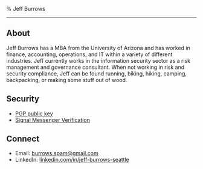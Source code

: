 % Jeff Burrows

***

## About

Jeff Burrows has a MBA from the University of Arizona and has worked in finance, accounting, operations, and IT within a variety of different industries. Jeff currently works in the information security sector as a risk management and governance consultant. When not working in risk and security compliance, Jeff can be found running, biking, hiking, camping, backpacking, or making some stuff out of wood.

## Security

* [PGP public key](burrows_pub.asc)
* [Signal Messenger Verification](signal.html)

## Connect

* Email: [burrows.spam@gmail.com](mailto:burrows.spam@gmail.com)
* LinkedIn: [linkedin.com/in/jeff-burrows-seattle](www.linkedin.com/in/jeff-burrows-seattle)
